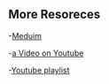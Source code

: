 ## More Resoreces 

  -[Meduim](https://medium.com/flutter-community/sqflite-flutter-tutorial-introduction-ecc740542f03)

  -[a Video on Youtube](https://www.youtube.com/watch?v=UpKrhZ0Hppk)
  
  -[Youtube playlist](https://www.youtube.com/playlist?list=PL93xoMrxRJIvPg3nW8WG0HDDgpMQtUkag)

